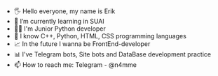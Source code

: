 - 🖐️ Hello everyone, my name is Erik
- 🌱 I’m currently learning in SUAI
- 👨‍💻 I'm Junior Python developer
- 📄 I know C++, Python, HTML, CSS programming languages
- 📈 In the future I wanna be FrontEnd-developer
- 📊 I've Telegram bots, Site bots and DataBase development practice
- 📫 How to reach me: Telegram - @n4mme
